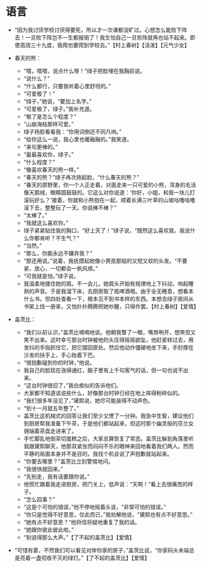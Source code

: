 # 语言

- “因为我讨厌学校讨厌得要死，所以才一次课都没旷过。心想怎么能败下阵去！一旦败下阵岂不一生都报销了！我生怕自己一旦败阵就再也站不起来。即使高烧三十九度，我爬也要爬到学校去。”【村上春树】【活泼】【元气少女】

- 春天的熊：
    - “喂，喂喂，说点什么呀！”绿子把脸埋在我胸前说。
    - “说什么？”
    - “什么都行，只要我听着心里舒坦的。”
    - “可爱极了！”
    - “绿子，”她说，“要加上名字。”
    - “可爱极了，绿子。”我补充道。
    - “极了是怎么个程度？”
    - “山崩海枯那样可爱。”
    - 绿子扬脸看看我：“你用词倒还不同凡响。”
    - “给你这么一说，我心里也暖融融的。”我笑道。
    - “来句更棒的。”
    - “最最喜欢你，绿子。”
    - “什么程度？”
    - “像喜欢春天的熊一样。”
    - “春天的熊？”绿子再次扬起脸，“什么春天的熊？”
    - “春天的原野里，你一个人正走着，对面走来一只可爱的小熊，浑身的毛活像天鹅绒，眼睛圆鼓鼓的。它这么对你说道：‘你好，小姐，和我一块儿打滚玩好么？’接着，你就和小熊抱在一起，顺着长满三叶草的山坡咕噜咕噜滚下去，整整玩了一天。你说棒不棒？”
    - “太棒了。”
    - “我就这么喜欢你。”
    - 绿子紧紧贴住我的胸口，“好上天了！”绿子说，“既然这么喜欢我，我说什么你都肯听？不生气？”
    - “当然。”
    - “那么，你能永远不嫌弃我？”
    - “那还用说。”说着，我抚摸起她像小男孩那般的又短又软的头发。“不要紧，放心，一切都会一帆风顺。”
    - “可我就是怕。”绿子说。
    - 我温柔地搂住她的肩。不一会儿，她肩头开始有规律地上下抖动，响起睡熟的声音。于是我溜下床，去厨房取了瓶啤酒喝。由于全无睡意，想看本什么书。但四处查看一下，根本见不到书本样的东西。本想去绿子房间从书架上找一册来，又怕扑扑腾腾把她吵醒，只得作罢。【村上春树】【爱情】


- 盖茨比：
    -  “我们以前认识，”盖茨比喃喃地说。他朝我瞥了一眼，嘴唇咧开，想笑但又笑不出来。这时幸亏那台时钟被他的头压得摇摇欲坠，他赶紧转过去，用发抖的手指抓住它，把它摆回原处。然后他动作僵硬地坐下来，手肘撑在沙发的扶手上，手心抬着下巴。
    - “很抱歉碰到你的时钟，”他说。
    -  我自己的脸现在涨得通红，脑子里有上千句客气的话，但一句也说不出来。
    -  “这台时钟很旧了，”我白痴似的告诉他们。
    -  大家都不知道该说些什么，好像那台时钟已经在地上摔得粉碎似的。
    -  “我们很多年没见了，”黛熙说，她尽可能装得不动声色。
    -  “到十一月就五年整了。”
    - 盖茨比这机械式的回答让我们至少又愣了一分钟。我急中生智，建议他们到厨房帮我准备下午茶，于是他们都站起来，但这时那个幽灵般的芬兰女佣端着茶盘走进来了。
    - 手忙脚乱地倒茶切蛋糕之后，大家总算恢复了常态。盖茨比躲到角落里听我跟黛熙聊天，他那双紧张而闷闷不乐的眼神来回地看着我们两人。然而平静的局面本身并不是目的，我找个机会说了声抱歉就站起来。
    - “你要去哪里？”盖茨比立刻警惕地问。
    - “我很快就回来。”
    - “先别走，我有话要跟你说。”
    - 他慌忙跟着我走进厨房，把门关上，低声说：“天啊！”看上去很痛苦的样子。
    - “怎么回事？”
    - “这是个可怕的错误，”他不停地摇着头说，“非常可怕的错误。”
    - “你只是觉得不好意思，仅此而已，”我劝解他说，“黛熙也有点不好意思。”
    - “她有点不好意思？”他将信将疑地重复了我的话。
    - “她跟你彼此彼此啦。”
    - “别说得那么大声。”【了不起的盖茨比】【爱情】
    
-  “可惜有雾，不然我们可以看见对岸你家的房子，”盖茨比说，“你家码头末端总是亮着一盏彻夜不灭的绿灯。”【了不起的盖茨比】【爱情】